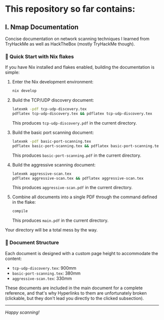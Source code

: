 # This repository so far contains:

## I. Nmap Documentation

Concise documentation on network scanning techniques I learned from TryHackMe as well as HackTheBox (mostly TryHackMe though).

### 🚀 Quick Start with Nix flakes

If you have Nix installed and flakes enabled, building the documentation is simple:

1. Enter the Nix development environment:
   ```bash
   nix develop
   ```

2. Build the TCP/UDP discovery document:
   ```bash
   latexmk -pdf tcp-udp-discovery.tex
   pdflatex tcp-udp-discovery.tex && pdflatex tcp-udp-discovery.tex
   ```
   This produces `tcp-udp-discovery.pdf` in the current directory.

3. Build the basic port scanning document:
   ```bash
   latexmk -pdf basic-port-scanning.tex
   pdflatex basic-port-scanning.tex && pdflatex basic-port-scanning.tex
   ```
   This produces `basic-port-scanning.pdf` in the current directory.

4. Build the aggressive scanning document:
   ```bash
   latexmk aggressive-scan.tex
   pdflatex aggressive-scan.tex && pdflatex aggressive-scan.tex
   ```
   This produces `aggressive-scan.pdf` in the current directory.

5. Combine all documents into a single PDF through the command defined in the flake:
   ```bash
   compile
   ```
   This produces `main.pdf` in the current directory.

Your directory will be a total mess by the way.

### 📖 Document Structure

Each document is designed with a custom page height to accommodate the content:
- `tcp-udp-discovery.tex`: 900mm
- `basic-port-scanning.tex`: 380mm 
- `aggressive-scan.tex`: 330mm

These documents are included in the main document for a complete reference, and that's why Hyperlinks to them are unfortunately broken (clickable, but they don't lead you directly to the clicked subsection).

---

*Happy scanning!* 